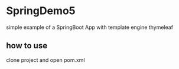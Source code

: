 # SpringDemo5

simple example of a SpringBoot App with template engine thymeleaf

## how to use

clone project and open pom.xml